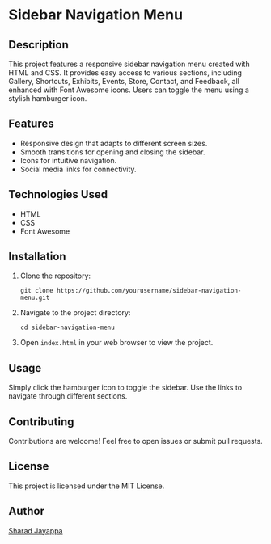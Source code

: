 <h1>Sidebar Navigation Menu</h1>

  <h2>Description</h2>
    <p>
        This project features a responsive sidebar navigation menu created with HTML and CSS. It provides easy access to various sections, including Gallery, Shortcuts, Exhibits, Events, Store, Contact, and Feedback, all enhanced with Font Awesome icons. Users can toggle the menu using a stylish hamburger icon.
    </p>

  <h2>Features</h2>
    <ul>
        <li>Responsive design that adapts to different screen sizes.</li>
        <li>Smooth transitions for opening and closing the sidebar.</li>
        <li>Icons for intuitive navigation.</li>
        <li>Social media links for connectivity.</li>
    </ul>

  <h2>Technologies Used</h2>
    <ul>
        <li>HTML</li>
        <li>CSS</li>
        <li>Font Awesome</li>
    </ul>

  <h2>Installation</h2>
    <ol>
        <li>Clone the repository:
            <pre><code>git clone https://github.com/yourusername/sidebar-navigation-menu.git</code></pre>
        </li>
        <li>Navigate to the project directory:
            <pre><code>cd sidebar-navigation-menu</code></pre>
        </li>
        <li>Open <code>index.html</code> in your web browser to view the project.</li>
    </ol>

  <h2>Usage</h2>
    <p>Simply click the hamburger icon to toggle the sidebar. Use the links to navigate through different sections.</p>

  <h2>Contributing</h2>
    <p>Contributions are welcome! Feel free to open issues or submit pull requests.</p>

  <h2>License</h2>
    <p>This project is licensed under the MIT License.</p>

  <h2>Author</h2>
    <p><a href="https://github.com/shard12">Sharad Jayappa</a></p>

